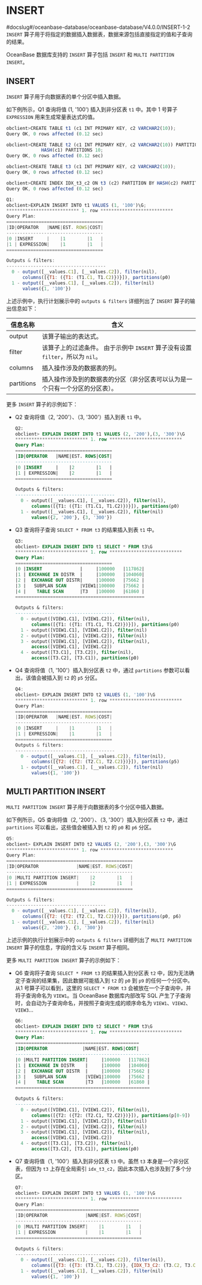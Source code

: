 INSERT 
===========================
#docslug#/oceanbase-database/oceanbase-database/V4.0.0/INSERT-1-2
`INSERT` 算子用于将指定的数据插入数据表，数据来源包括直接指定的值和子查询的结果。

OceanBase 数据库支持的 `INSERT` 算子包括 `INSERT` 和 `MULTI PARTITION INSERT`。

INSERT 
---------------------------

`INSERT` 算子用于向数据表的单个分区中插入数据。

如下例所示，Q1 查询将值 (1, '100') 插入到非分区表 `t1` 中。其中 1 号算子` EXPRESSION` 用来生成常量表达式的值。

```javascript
obclient>CREATE TABLE t1 (c1 INT PRIMARY KEY, c2 VARCHAR2(10));
Query OK, 0 rows affected (0.12 sec)

obclient>CREATE TABLE t2 (c1 INT PRIMARY KEY, c2 VARCHAR2(10)) PARTITION BY 
             HASH(c1) PARTITIONS 10;
Query OK, 0 rows affected (0.12 sec)

obclient>CREATE TABLE t3 (c1 INT PRIMARY KEY, c2 VARCHAR2(10));
Query OK, 0 rows affected (0.12 sec)

obclient>CREATE INDEX IDX_t3_c2 ON t3 (c2) PARTITION BY HASH(c2) PARTITIONS 3;
Query OK, 0 rows affected (0.12 sec)

Q1: 
obclient>EXPLAIN INSERT INTO t1 VALUES (1, '100')\G;
*************************** 1. row ***************************
Query Plan:
====================================
|ID|OPERATOR   |NAME|EST. ROWS|COST|
------------------------------------
|0 |INSERT     |    |1        |1   |
|1 | EXPRESSION|    |1        |1   |
====================================

Outputs & filters:
-------------------------------------
  0 - output([__values.C1], [__values.C2]), filter(nil),
      columns([{T1: ({T1: (T1.C1, T1.C2)})}]), partitions(p0)
  1 - output([__values.C1], [__values.C2]), filter(nil)
      values({1, '100'})
```



上述示例中，执行计划展示中的 `outputs & filters` 详细列出了 `INSERT` 算子的输出信息如下：


|  **信息名称**  |                                **含义**                                |
|------------|----------------------------------------------------------------------|
| output     | 该算子输出的表达式。                                                           |
| filter     | 该算子上的过滤条件。 由于示例中 `INSERT` 算子没有设置 `filter`，所以为 `nil`。 |
| columns    | 插入操作涉及的数据表的列。                                                        |
| partitions | 插入操作涉及到的数据表的分区（非分区表可以认为是一个只有一个分区的分区表）。                               |



更多 `INSERT` 算子的示例如下：

* Q2 查询将值（2, '200'）、（3, '300'）插入到表 `t1` 中。

  ```sql
  Q2: 
  obclient> EXPLAIN INSERT INTO t1 VALUES (2, '200'),(3, '300')\G
  *************************** 1. row ***************************
  Query Plan:
  ====================================
  |ID|OPERATOR   |NAME|EST. ROWS|COST|
  ------------------------------------
  |0 |INSERT     |    |2        |1   |
  |1 | EXPRESSION|    |2        |1   |
  ====================================
  
  Outputs & filters:
  -------------------------------------
    0 - output([__values.C1], [__values.C2]), filter(nil),
        columns([{T1: ({T1: (T1.C1, T1.C2)})}]), partitions(p0)
    1 - output([__values.C1], [__values.C2]), filter(nil)
        values({2, '200'}, {3, '300'})
  ```

  

* Q3 查询将子查询 `SELECT * FROM t3` 的结果插入到表 `t1` 中。

  ```sql
  Q3: 
  obclient> EXPLAIN INSERT INTO t1 SELECT * FROM t3\G
  *************************** 1. row ***************************
  Query Plan:
  ====================================
  |0 |INSERT              |     |100000   |117862|
  |1 | EXCHANGE IN DISTR  |     |100000   |104060|
  |2 |  EXCHANGE OUT DISTR|     |100000   |75662 |
  |3 |   SUBPLAN SCAN     |VIEW1|100000   |75662 |
  |4 |    TABLE SCAN      |T3   |100000   |61860 |
  ================================================
  
  Outputs & filters:
  -------------------------------------
    0 - output([VIEW1.C1], [VIEW1.C2]), filter(nil),
        columns([{T1: ({T1: (T1.C1, T1.C2)})}]), partitions(p0)
    1 - output([VIEW1.C1], [VIEW1.C2]), filter(nil)
    2 - output([VIEW1.C1], [VIEW1.C2]), filter(nil)
    3 - output([VIEW1.C1], [VIEW1.C2]), filter(nil),
        access([VIEW1.C1], [VIEW1.C2])
    4 - output([T3.C1], [T3.C2]), filter(nil),
        access([T3.C2], [T3.C1]), partitions(p0)
  ```

  

* Q4 查询将值（1, '100'）插入到分区表 `t2` 中，通过 `partitions` 参数可以看出，该值会被插入到 `t2` 的 `p5` 分区。

  ```javascript
  Q4: 
  obclient> EXPLAIN INSERT INTO t2 VALUES (1, '100')\G
  *************************** 1. row ***************************
  Query Plan:
  ====================================
  |ID|OPERATOR   |NAME|EST. ROWS|COST|
  ------------------------------------
  |0 |INSERT     |    |1        |1   |
  |1 | EXPRESSION|    |1        |1   |
  ====================================
  Outputs & filters:
  -------------------------------------
    0 - output([__values.C1], [__values.C2]), filter(nil),
        columns([{T2: ({T2: (T2.C1, T2.C2)})}]), partitions(p5)
    1 - output([__values.C1], [__values.C2]), filter(nil)
        values({1, '100'})
  ```

  




MULTI PARTITION INSERT 
-------------------------------------------

`MULTI PARTITION INSERT` 算子用于向数据表的多个分区中插入数据。

如下例所示，Q5 查询将值（2, '200'）、（3, '300'）插入到分区表 `t2` 中，通过 `partitions` 可以看出，这些值会被插入到 `t2` 的 `p0` 和 `p6` 分区。

```javascript
Q5: 
obclient> EXPLAIN INSERT INTO t2 VALUES (2, '200'),(3, '300')\G
*************************** 1. row ***************************
Query Plan:
===============================================
|ID|OPERATOR              |NAME|EST. ROWS|COST|
-----------------------------------------------
|0 |MULTI PARTITION INSERT|    |2        |1   |
|1 | EXPRESSION           |    |2        |1   |
===============================================

Outputs & filters:
-------------------------------------
  0 - output([__values.C1], [__values.C2]), filter(nil),
      columns([{T2: ({T2: (T2.C1, T2.C2)})}]), partitions(p0, p6)
  1 - output([__values.C1], [__values.C2]), filter(nil)
      values({2, '200'}, {3, '300'})
```



上述示例的执行计划展示中的 `outputs & filters` 详细列出了 `MULTI PARTITION INSERT` 算子的信息，字段的含义与 `INSERT` 算子相同。

更多 `MULTI PARTITION INSERT` 算子的示例如下：

* Q6 查询将子查询 `SELECT * FROM t3` 的结果插入到分区表 `t2` 中，因为无法确定子查询的结果集，因此数据可能插入到 `t2` 的 `p0` 到 `p9` 的任何一个分区中。从1 号算子可以看到，这里的 `SELECT * FROM t3` 会被放在一个子查询中，并将子查询命名为 `VIEW1`。当 OceanBase 数据库内部改写 SQL 产生了子查询时，会自动为子查询命名，并按照子查询生成的顺序命名为 `VIEW1`、`VIEW2`、`VIEW3`...

  ```sql
  Q6: 
  obclient> EXPLAIN INSERT INTO t2 SELECT * FROM t3\G
  *************************** 1. row ***************************
  Query Plan:
  ==============================================
  |ID|OPERATOR             |NAME|EST. ROWS|COST|
  --------------------------------------------------
  |0 |MULTI PARTITION INSERT|     |100000   |117862|
  |1 | EXCHANGE IN DISTR    |     |100000   |104060|
  |2 |  EXCHANGE OUT DISTR  |     |100000   |75662 |
  |3 |   SUBPLAN SCAN       |VIEW1|100000   |75662 |
  |4 |    TABLE SCAN        |T3   |100000   |61860 |
  ==================================================
  
  Outputs & filters:
  -------------------------------------
    0 - output([VIEW1.C1], [VIEW1.C2]), filter(nil),
        columns([{T2: ({T2: (T2.C1, T2.C2)})}]), partitions(p[0-9])
    1 - output([VIEW1.C1], [VIEW1.C2]), filter(nil)
    2 - output([VIEW1.C1], [VIEW1.C2]), filter(nil)
    3 - output([VIEW1.C1], [VIEW1.C2]), filter(nil),
        access([VIEW1.C1], [VIEW1.C2])
    4 - output([T3.C1], [T3.C2]), filter(nil),
        access([T3.C2], [T3.C1]), partitions(p0)
  ```

  

* Q7 查询将值（1, '100'）插入到非分区表 `t3` 中。虽然 `t3` 本身是一个非分区表，但因为 `t3` 上存在全局索引 `idx_t3_c2`，因此本次插入也涉及到了多个分区。

  ```javascript
  Q7: 
  obclient> EXPLAIN INSERT INTO t3 VALUES (1, '100')\G
  *************************** 1. row ***************************
  Query Plan:
  ==============================================
  |ID|OPERATOR              |NAME|EST. ROWS|COST|
  -----------------------------------------------
  |0 |MULTI PARTITION INSERT|    |1        |1   |
  |1 | EXPRESSION           |    |1        |1   |
  ===============================================
  
  Outputs & filters:
  -------------------------------------
    0 - output([__values.C1], [__values.C2]), filter(nil),
        columns([{T3: ({T3: (T3.C1, T3.C2)}, {IDX_T3_C2: (T3.C2, T3.C1)})}]), partitions(p0)
    1 - output([__values.C1], [__values.C2]), filter(nil)
        values({1, '100'})
  ```

  




